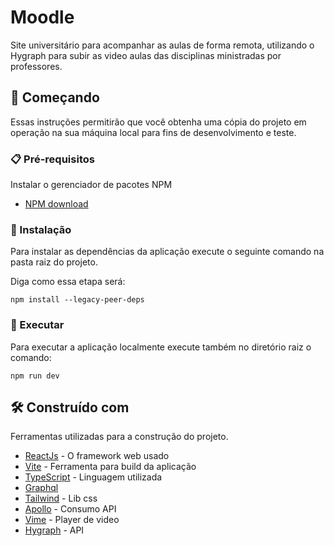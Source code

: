 # Moodle
Site universitário para acompanhar as aulas de forma remota, utilizando o Hygraph para subir as video aulas das disciplinas ministradas por professores.

## 🚀 Começando

Essas instruções permitirão que você obtenha uma cópia do projeto em operação na sua máquina local para fins de desenvolvimento e teste.

### 📋 Pré-requisitos

Instalar o gerenciador de pacotes NPM


* [NPM download](https://nodejs.org/dist/v18.16.0/node-v18.16.0-x64.msi)


### 🔧 Instalação

Para instalar as dependências da aplicação execute o seguinte comando na pasta raiz do projeto.

Diga como essa etapa será:

```
npm install --legacy-peer-deps
```

### 🔩 Executar

Para executar a aplicação localmente execute também no diretório raiz o comando: 

```
npm run dev
```

## 🛠️ Construído com

Ferramentas utilizadas para a construção do projeto.

* [ReactJs](https://react.dev/) - O framework web usado
* [Vite](https://vitejs.dev/) - Ferramenta para build da aplicação
* [TypeScript](https://www.typescriptlang.org/) - Linguagem utilizada
* [Graphql](https://graphql.org/) 
* [Tailwind](https://tailwindcss.com/) - Lib css 
* [Apollo](https://www.apollographql.com/) - Consumo API
* [Vime](https://vimejs.com/) - Player de video
* [Hygraph](https://hygraph.com/) - API

